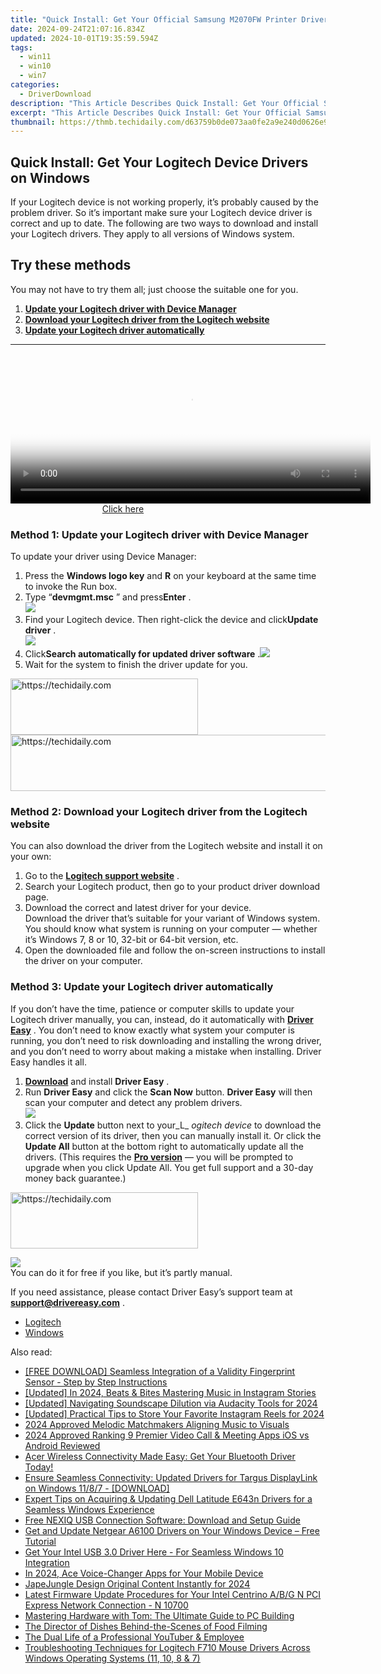 ```yaml
---
title: "Quick Install: Get Your Official Samsung M2070FW Printer Drivers Now!"
date: 2024-09-24T21:07:16.834Z
updated: 2024-10-01T19:35:59.594Z
tags:
  - win11
  - win10
  - win7
categories:
  - DriverDownload
description: "This Article Describes Quick Install: Get Your Official Samsung M2070FW Printer Drivers Now!"
excerpt: "This Article Describes Quick Install: Get Your Official Samsung M2070FW Printer Drivers Now!"
thumbnail: https://thmb.techidaily.com/d63759b0de073aa0fe2a9e240d0626e991d2055a110a13a7ea5ba7a42e20218a.jpg
---
```


## Quick Install: Get Your Logitech Device Drivers on Windows

If your Logitech device is not working properly, it’s probably caused by the problem driver. So it’s important make sure your Logitech device driver is correct and up to date. The following are two ways to download and install your Logitech drivers. They apply to all versions of Windows system.

## Try these methods

You may not have to try them all; just choose the suitable one for you.

1. [**Update your Logitech driver with Device Manager**](https://tools.techidaily.com/drivereasy/download/)
2. [**Download your Logitech driver from the Logitech website**](https://tools.techidaily.com/drivereasy/download/)
3. [**Update your Logitech driver automatically**](https://tools.techidaily.com/drivereasy/download/)

---

<!-- affiliate ads begin -->
<span id="1982459">
					<video width="576" height="240" style="cursor:pointer"
           poster="//a.impactradius-go.com/display-clicktoplayimage/1982459.png"
           onclick="if(!this.playClicked){this.play();this.setAttribute('controls',true);this.playClicked=true;}">
	   <source src="//a.impactradius-go.com/display-ad/22993-1982459">
	   <img src="//a.impactradius-go.com/display-clicktoplayimage/1982459.png" style="border: none; height: 100%; width: 100%; object-fit: contain">
	</video>
	<div style="width:360px;text-align:center"><a href="javascript:window.open(decodeURIComponent('https%3A%2F%2Fhomestyler.sjv.io%2Fc%2F5597632%2F1982459%2F22993'), '_blank');void(0);">Click here</a></div>
</span>
<img height="0" width="0" src="https://imp.pxf.io/i/5597632/1982459/22993" style="position:absolute;visibility:hidden;" border="0" />
<!-- affiliate ads end -->

### Method 1: Update your Logitech driver with Device Manager

To update your driver using Device Manager:

1. Press the **Windows logo key** and **R** on your keyboard at the same time to invoke the Run box.
2. Type “**devmgmt.msc** ” and press**Enter** .  
![](https://images.drivereasy.com/wp-content/uploads/2018/12/img_5c1236ba82cd2.png)
3. Find your Logitech device. Then right-click the device and click**Update driver** .  
![](https://images.drivereasy.com/wp-content/uploads/2018/12/img_5c12391c4150d.jpg)
4. Click**Search automatically for updated driver software** .![](https://images.drivereasy.com/wp-content/uploads/2018/12/img_5c12388b6b361.jpg)
5. Wait for the system to finish the driver update for you.

<!-- affiliate ads begin -->
<a href="https://aligracehair.sjv.io/c/5597632/2012429/19272" target="_top" id="2012429">
  <img src="//a.impactradius-go.com/display-ad/19272-2012429" border="0" alt="https://techidaily.com" width="300" height="90"/>
</a>
<img height="0" width="0" src="https://aligracehair.sjv.io/i/5597632/2012429/19272" style="position:absolute;visibility:hidden;" border="0" />
<!-- affiliate ads end -->

<!-- affiliate ads begin -->
<a href="https://appsumo.8odi.net/c/5597632/2100527/7443" target="_top" id="2100527">
  <img src="//a.impactradius-go.com/display-ad/7443-2100527" border="0" alt="https://techidaily.com" width="728" height="90"/>
</a>
<img height="0" width="0" src="https://appsumo.8odi.net/i/5597632/2100527/7443" style="position:absolute;visibility:hidden;" border="0" />
<!-- affiliate ads end -->

### Method 2: Download your Logitech driver from the Logitech website

 You can also download the driver from the Logitech website and install it on your own:

1. Go to the **[Logitech support website](http://support.logitech.com/en%5Fus/home)**  .
2. Search your Logitech product, then go to your product driver download page.
3. Download the correct and latest driver for your device.  
 Download the driver that’s suitable for your variant of Windows system. You should know what system is running on your computer — whether it’s Windows 7, 8 or 10, 32-bit or 64-bit version, etc.
4. Open the downloaded file and follow the on-screen instructions to install the driver on your computer.

### Method 3: Update your Logitech driver automatically

 If you don’t have the time, patience or computer skills to update your Logitech driver manually, you can, instead, do it automatically with **[Driver Easy](https://tools.techidaily.com/drivereasy/download/)**  . You don’t need to know exactly what system your computer is running, you don’t need to risk downloading and installing the wrong driver, and you don’t need to worry about making a mistake when installing. Driver Easy handles it all.

1. [**Download**](https://tools.techidaily.com/drivereasy/download/) and install **Driver Easy** .
2. Run **Driver Easy** and click the **Scan Now** button. **Driver Easy**  will then scan your computer and detect any problem drivers.  
![](https://images.drivereasy.com/wp-content/uploads/2018/10/img_5bd0366bd75a4.jpg)
3. Click the **Update**  button next to your_L_ _ogitech device_ to download the correct version of its driver, then you can manually install it. Or click the **Update All**  button at the bottom right to automatically update all the drivers. (This requires the **[Pro version](https://tools.techidaily.com/drivereasy/download/)**  — you will be prompted to upgrade when you click Update All. You get full support and a 30-day money back guarantee.)  

<!-- affiliate ads begin -->
<a href="https://laganoo.pxf.io/c/5597632/1521325/16446" target="_top" id="1521325">
  <img src="//a.impactradius-go.com/display-ad/16446-1521325" border="0" alt="https://techidaily.com" width="300" height="90"/>
</a>
<img height="0" width="0" src="https://laganoo.pxf.io/i/5597632/1521325/16446" style="position:absolute;visibility:hidden;" border="0" />
<!-- affiliate ads end -->

![](https://images.drivereasy.com/wp-content/uploads/2018/12/img_5c123b354cfcd.jpg)  
 You can do it for free if you like, but it’s partly manual.

 If you need assistance, please contact Driver Easy’s support team at **[support@drivereasy.com](https://tools.techidaily.com/drivereasy/download/)**  .

* [Logitech](https://tools.techidaily.com/drivereasy/download/)
* [Windows](https://tools.techidaily.com/drivereasy/download/)

<ins class="adsbygoogle"
     style="display:block"
     data-ad-format="autorelaxed"
     data-ad-client="ca-pub-7571918770474297"
     data-ad-slot="1223367746"></ins>

<ins class="adsbygoogle"
     style="display:block"
     data-ad-client="ca-pub-7571918770474297"
     data-ad-slot="8358498916"
     data-ad-format="auto"
     data-full-width-responsive="true"></ins>

<span class="atpl-alsoreadstyle">Also read:</span>
<div><ul>
<li><a href="https://driver-download.techidaily.com/free-download-seamless-integration-of-a-validity-fingerprint-sensor-step-by-step-instructions/"><u>[FREE DOWNLOAD] Seamless Integration of a Validity Fingerprint Sensor - Step by Step Instructions</u></a></li>
<li><a href="https://instagram-video-recordings.techidaily.com/updated-in-2024-beats-and-bites-mastering-music-in-instagram-stories/"><u>[Updated] In 2024, Beats & Bites Mastering Music in Instagram Stories</u></a></li>
<li><a href="https://fox-boxes.techidaily.com/updated-navigating-soundscape-dilution-via-audacity-tools-for-2024/"><u>[Updated] Navigating Soundscape Dilution via Audacity Tools for 2024</u></a></li>
<li><a href="https://instagram-videos.techidaily.com/updated-practical-tips-to-store-your-favorite-instagram-reels-for-2024/"><u>[Updated] Practical Tips to Store Your Favorite Instagram Reels for 2024</u></a></li>
<li><a href="https://extra-skills.techidaily.com/2024-approved-melodic-matchmakers-aligning-music-to-visuals/"><u>2024 Approved Melodic Matchmakers Aligning Music to Visuals</u></a></li>
<li><a href="https://video-screen-grab.techidaily.com/2024-approved-ranking-9-premier-video-call-and-meeting-apps-ios-vs-android-reviewed/"><u>2024 Approved Ranking 9 Premier Video Call & Meeting Apps iOS vs Android Reviewed</u></a></li>
<li><a href="https://driver-download.techidaily.com/1722973515755-acer-wireless-connectivity-made-easy-get-your-bluetooth-driver-today/"><u>Acer Wireless Connectivity Made Easy: Get Your Bluetooth Driver Today!</u></a></li>
<li><a href="https://driver-download.techidaily.com/ensure-seamless-connectivity-updated-drivers-for-targus-displaylink-on-windows-1187-download/"><u>Ensure Seamless Connectivity: Updated Drivers for Targus DisplayLink on Windows 11/8/7 - [DOWNLOAD]</u></a></li>
<li><a href="https://driver-download.techidaily.com/expert-tips-on-acquiring-and-updating-dell-latitude-e643n-drivers-for-a-seamless-windows-experience/"><u>Expert Tips on Acquiring & Updating Dell Latitude E643n Drivers for a Seamless Windows Experience</u></a></li>
<li><a href="https://driver-download.techidaily.com/free-nexiq-usb-connection-software-download-and-setup-guide/"><u>Free NEXIQ USB Connection Software: Download and Setup Guide</u></a></li>
<li><a href="https://driver-download.techidaily.com/get-and-update-netgear-a6100-drivers-on-your-windows-device-free-tutorial/"><u>Get and Update Netgear A6100 Drivers on Your Windows Device – Free Tutorial</u></a></li>
<li><a href="https://driver-download.techidaily.com/get-your-intel-usb-30-driver-here-for-seamless-windows-10-integration/"><u>Get Your Intel USB 3.0 Driver Here - For Seamless Windows 10 Integration</u></a></li>
<li><a href="https://extra-tips.techidaily.com/in-2024-ace-voice-changer-apps-for-your-mobile-device/"><u>In 2024, Ace Voice-Changer Apps for Your Mobile Device</u></a></li>
<li><a href="https://fox-friendly.techidaily.com/japejungle-design-original-content-instantly-for-2024/"><u>JapeJungle Design Original Content Instantly for 2024</u></a></li>
<li><a href="https://driver-download.techidaily.com/latest-firmware-update-procedures-for-your-intel-centrino-abg-n-pci-express-network-connection-n-10700/"><u>Latest Firmware Update Procedures for Your Intel Centrino A/B/G N PCI Express Network Connection - N 10700</u></a></li>
<li><a href="https://hardware-tips.techidaily.com/mastering-hardware-with-tom-the-ultimate-guide-to-pc-building/"><u>Mastering Hardware with Tom: The Ultimate Guide to PC Building</u></a></li>
<li><a href="https://extra-lessons.techidaily.com/the-director-of-dishes-behind-the-scenes-of-food-filming/"><u>The Director of Dishes Behind-the-Scenes of Food Filming</u></a></li>
<li><a href="https://youtube-lab.techidaily.com/ual-life-of-a-professional-youtuber-and-employee/"><u>The Dual Life of a Professional YouTuber & Employee</u></a></li>
<li><a href="https://driver-download.techidaily.com/troubleshooting-techniques-for-logitech-f710-mouse-drivers-across-windows-operating-systems-11-10-8-and-7/"><u>Troubleshooting Techniques for Logitech F710 Mouse Drivers Across Windows Operating Systems (11, 10, 8 & 7)</u></a></li>
</ul></div>

